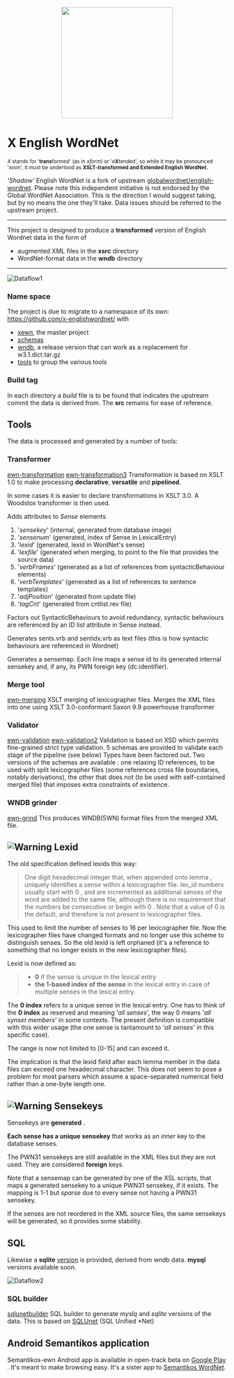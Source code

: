 <p align="center">
<img width="256" height="256" src="images/xewn2.png">
</p>

# X English WordNet

<p>
<sub>
<i>X</i> stands for '<b>trans</b>formed' (as in <i>xform</i>) or 'e<b>X</b>tended', so while it may be pronounced '<i>xoon</i>', it must be undertood as <b>XSLT-transformed and Extended English WordNet.</b>
</sub>
</p>


*'Shadow'* English WordNet is a  fork of upstream  [globalwordnet/english-wordnet](https://github.com/globalwordnet/english-wordnet). Please note this independent initiative is not endorsed by the Global WordNet Association. This is the direction I would suggest taking, but by no means the one they'll take. Data issues should be referred to the upstream project.

***

This project  is designed to produce a __transformed__ version of English Wordnet data in the form of

- augmented XML files in the __xsrc__ directory
- WordNet-format data in the __wndb__ directory

***

![Dataflow1](images/dataflow1.png  "Dataflow")

### Name space

The project is due to migrate to a namespace of its own: https://github.com/x-englishwordnet/ with

- [xewn](https://github.com/x-englishwordnet/xewn), the master project
- [schemas](https://github.com/x-englishwordnet/schemas) 
- [wndb](https://github.com/x-englishwordnet/wndb), a release version that can work as a replacement for w3.1.dict.tar.gz
- [tools](https://github.com/x-englishwordnet/tools) to group the various tools

### Build tag

In each directory a *build* file is to be found that indicates the upstream commit the data is derived from. The __src__ remains for ease of reference.

## Tools

The data is processed and generated by a number of tools:

### Transformer

[ewn-transformation](https://github.com/1313ou/ewn-transformation) 
[ewn-transformation3](https://github.com/1313ou/ewn-transformation3) 
Transformation is based on XSLT 1.0 to make processing __declarative__, __versatile__ and __pipelined__.

In some cases it is easier to declare transformations in XSLT 3.0. A Woodstox transformer is then used.

 Adds attributes to *Sense* elements
1. '*sensekey*' (internal, generated from database image)
2. '*sensenum*' (generated, index of Sense in LexicalEntry)
3. '*lexid*' (generated, lexid in WordNet's sense)
4. '*lexfile*' (generated when merging, to point to the file that provides the source data)
5. '*verbFrames*' (generated as a list of references from syntacticBehaviour elements)
6. '*verbTemplates*' (generated as a list of references to sentence templates)
7. '*adjPosition*' (generated from update file)
8. '*tagCnt*' (generated from cntlist.rev file)

Factors out SyntacticBehaviours to avoid redundancy, syntactic behaviours are referenced by an ID list attribute in Sense instead. 

Generates sents.vrb and sentidx.vrb as text files (this is how syntactic behaviours are referenced in Wordnet)

Generates a sensemap. Each line maps a sense id to its generated internal sensekey and, if any, its PWN foreign key (dc:identifier).

### Merge tool

[ewn-merging](https://github.com/1313ou/ewn-merging) 
XSLT merging of lexicographer files.
Merges the XML files into one using XSLT 3.0-conformant Saxon 9.9 powerhouse transformer

### Validator

[ewn-validation](https://github.com/1313ou/ewn-validation) 
[ewn-validation2](https://github.com/1313ou/ewn-validation2) 
Validation is based on XSD which permits fine-grained strict type validation.
5 schemas are provided to validate each stage of the pipeline (see below)
Types have been factored out.
Two versions of the schemas are available : one relaxing ID references, to be used with split lexicographer files (some references cross file boundaries, notably derivations), the other that does not (to be used with self-contained merged file) that imposes extra constraints of existence.

### WNDB grinder

[ewn-grind](https://github.com/1313ou/ewn-grind) 
This produces WNDB(5WN) format files from the merged XML file.

## ![Warning](images/star.png  "Warning") Lexid

The old specification defined lexids this way:

> One digit hexadecimal integer that, when appended onto lemma , uniquely
> identifies a sense within a lexicographer file. lex_id numbers usually
> start with 0 , and are incremented as additional senses of the word are
> added to the same file, although there is no requirement that the
> numbers be consecutive or begin with 0 . Note that a value of 0 is the
> default, and therefore is not present in lexicographer files.

This used to limit the number of senses to 16 per lexicographer file. Now the lexicographer files have changed formats and no longer use this scheme to distinguish senses. So the old lexid is left orphaned (it's a reference to something that no longer exists in the new lexicographer files).

Lexid is now defined as:
> - __0__ if the sense is unique in the lexical entry
> - __the 1-based index of the sense__ in the lexical entry in case of multiple senses in the lexical entry.

The __0 index__ refers to a unique sense in the lexical entry. One has to think of the __0 index__ as reserved and meaning '*all senses*', the way 0 means '*all synset members*' in some contexts. The present definition is compatible with this wider usage (the one sense is tantamount to '*all senses*' in this specific case).

The range is now not limited to [0-15] and can exceed it.

The implication is that the lexid field after each lemma member in the data files can exceed one hexadecimal character. This does not seem to pose a problem for most parsers which assume a space-separated numerical field rather than a one-byte length one.

## ![Warning](images/star.png  "Warning") Sensekeys

Sensekeys are __generated__ .

__Each sense has a unique sensekey__ that works as an *inner* key to the database senses.

The PWN31 sensekeys are still available in the XML files but they are not used. They are considered __foreign__ keys.

Note that a sensemap can be generated by one of the XSL scripts, that maps a generated sensekey to a unique PWN31 sensekey, if it exists. The mapping is 1-1 but *sparse* due to every sense not having a PWN31 sensekey.

If the senses are not reordered in the XML source files, the same sensekeys will be generated, so it provides some stability.

## SQL

Likewise a __sqlite__ [version](https://sourceforge.net/projects/sqlunet/files/5.3.0/sqlite/sqlite-5.3.0-2019-all.zip) is provided, derived from wndb data. __mysql__ versions available soon.

![Dataflow2](images/dataflow2.png  "Dataflow (continued)")

### SQL builder

[sqlunetbuilder](http://sqlunetbuilder.sourceforge.net/) 
SQL builder to generate *myslq* and *sqlite* versions of the data. This is based on [SQLUnet](http://sqlunet.sourceforge.net/)  (SQL Unified *Net)

## Android Semantikos application

Semantikos-ewn Android app is available in open-track beta on [Google Play](https://play.google.com/apps/testing/org.sqlunet.browser.ewn) . It's meant to make browsing easy.
It's a sister app to [Semantikos WordNet](https://play.google.com/store/apps/details?id=org.sqlunet.browser.wn&hl=en). 
